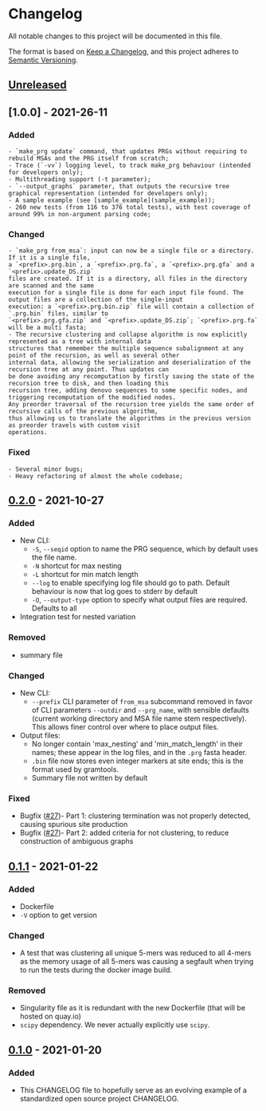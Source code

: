 # Changelog
All notable changes to this project will be documented in this file.

The format is based on [Keep a Changelog](https://keepachangelog.com/en/1.0.0/),
and this project adheres to [Semantic Versioning](https://semver.org/spec/v2.0.0.html).

## [Unreleased]

## [1.0.0] - 2021-26-11

### Added
    - `make_prg update` command, that updates PRGs without requiring to rebuild MSAs and the PRG itself from scratch;
    - Trace (`-vv`) logging level, to track make_prg behaviour (intended for developers only);
    - Multithreading support (-t parameter);
    - `--output_graphs` parameter, that outputs the recursive tree graphical representation (intended for developers only);
    - A sample example (see [sample_example](sample_example));
    - 260 new tests (from 116 to 376 total tests), with test coverage of around 99% in non-argument parsing code;

### Changed
    - `make_prg from_msa`: input can now be a single file or a directory. If it is a single file,
    a `<prefix>.prg.bin`, a `<prefix>.prg.fa`, a `<prefix>.prg.gfa` and a `<prefix>.update_DS.zip`
    files are created. If it is a directory, all files in the directory are scanned and the same
    execution for a single file is done for each input file found. The output files are a collection of the single-input
    execution: a `<prefix>.prg.bin.zip` file will contain a collection of `.prg.bin` files, similar to
    `<prefix>.prg.gfa.zip` and `<prefix>.update_DS.zip`; `<prefix>.prg.fa` will be a multi fasta;
    - The recursive clustering and collapse algorithm is now explicitly represented as a tree with internal data
    structures that remember the multiple sequence subalignment at any point of the recursion, as well as several other
    internal data, allowing the serialization and deserialization of the recursion tree at any point. Thus updates can
    be done avoiding any recomputation by firstly saving the state of the recursion tree to disk, and then loading this
    recursion tree, adding denovo sequences to some specific nodes, and triggering recomputation of the modified nodes.
    Any preorder traversal of the recursion tree yields the same order of recursive calls of the previous algorithm,
    thus allowing us to translate the algorithms in the previous version as preorder travels with custom visit
    operations.

### Fixed
    - Several minor bugs;
    - Heavy refactoring of almost the whole codebase;

## [0.2.0] - 2021-10-27

### Added
- New CLI:
    - `-S`, `--seqid` option to name the PRG sequence, which by default uses the file name.
    - `-N` shortcut for max nesting
    - `-L` shortcut for min match length
    - `--log` to enable specifying log file should go to path. Default behaviour is now that
      log goes to stderr by default
    - `-O`, `--output-type` option to specify what output files are required. Defaults to
      all
- Integration test for nested variation

### Removed
- summary file


### Changed
- New CLI:
    - `--prefix` CLI parameter of `from_msa` subcommand removed in favor of CLI parameters `--outdir`
       and `--prg_name`, with sensible defaults (current working directory and MSA file name stem respectively).
       This allows finer control over where to place output files.
- Output files:
    - No longer contain 'max_nesting' and 'min_match_length' in their names; these appear in the log files,
      and in the `.prg` fasta header.
    - `.bin` file now stores even integer markers at site ends; this is the format used by gramtools.
    - Summary file not written by default

### Fixed
- Bugfix ([#27][27])- Part 1: clustering termination was not properly detected, causing spurious 
  site production
- Bugfix ([#27][27])- Part 2: added criteria for not clustering, to reduce construction of 
  ambiguous graphs
  

## [0.1.1] - 2021-01-22
### Added
- Dockerfile
- `-V` option to get version

### Changed
- A test that was clustering all unique 5-mers was reduced to all 4-mers as the memory
  usage of all 5-mers was causing a segfault when trying to run the tests during the
  docker image build.

### Removed
- Singularity file as it is redundant with the new Dockerfile (that will be hosted on
  quay.io)
- `scipy` dependency. We never actually explicitly use `scipy`.

## [0.1.0] - 2021-01-20
### Added
- This CHANGELOG file to hopefully serve as an evolving example of a standardized open
  source project CHANGELOG.


[Unreleased]: https://github.com/iqbal-lab-org/make_prg/compare/v0.2.0...HEAD

[0.2.0]: https://github.com/iqbal-lab-org/make_prg/releases/tag/0.2.0
[0.1.1]: https://github.com/iqbal-lab-org/make_prg/releases/tag/0.1.1
[0.1.0]: https://github.com/iqbal-lab-org/make_prg/releases/tag/0.1.0

[27]: https://github.com/iqbal-lab-org/make_prg/issues/27
